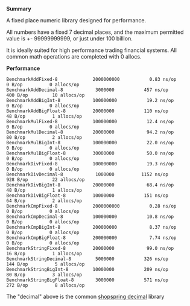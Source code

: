 **Summary**

A fixed place numeric library designed for performance.

All numbers have a fixed 7 decimal places, and the maximum permitted value is +- 99999999999,
or just under 100 billion.

It is ideally suited for high performance trading financial systems. All common math operations are completed with 0 allocs.

**Performance**

```
BenchmarkAddFixed-8         	2000000000	         0.83 ns/op	       0 B/op	       0 allocs/op
BenchmarkAddDecimal-8       	 3000000	       457 ns/op	     400 B/op	      10 allocs/op
BenchmarkAddBigInt-8        	100000000	        19.2 ns/op	       0 B/op	       0 allocs/op
BenchmarkAddBigFloat-8      	20000000	       110 ns/op	      48 B/op	       1 allocs/op
BenchmarkMulFixed-8         	100000000	        12.4 ns/op	       0 B/op	       0 allocs/op
BenchmarkMulDecimal-8       	20000000	        94.2 ns/op	      80 B/op	       2 allocs/op
BenchmarkMulBigInt-8        	100000000	        22.0 ns/op	       0 B/op	       0 allocs/op
BenchmarkMulBigFloat-8      	30000000	        50.0 ns/op	       0 B/op	       0 allocs/op
BenchmarkDivFixed-8         	100000000	        19.3 ns/op	       0 B/op	       0 allocs/op
BenchmarkDivDecimal-8       	 1000000	      1152 ns/op	     928 B/op	      22 allocs/op
BenchmarkDivBigInt-8        	20000000	        68.4 ns/op	      48 B/op	       1 allocs/op
BenchmarkDivBigFloat-8      	10000000	       151 ns/op	      64 B/op	       2 allocs/op
BenchmarkCmpFixed-8         	2000000000	         0.28 ns/op	       0 B/op	       0 allocs/op
BenchmarkCmpDecimal-8       	100000000	        10.8 ns/op	       0 B/op	       0 allocs/op
BenchmarkCmpBigInt-8        	200000000	         8.37 ns/op	       0 B/op	       0 allocs/op
BenchmarkCmpBigFloat-8      	200000000	         7.74 ns/op	       0 B/op	       0 allocs/op
BenchmarkStringFixed-8      	20000000	        99.0 ns/op	      16 B/op	       1 allocs/op
BenchmarkStringDecimal-8    	 5000000	       326 ns/op	     144 B/op	       5 allocs/op
BenchmarkStringBigInt-8     	10000000	       209 ns/op	      80 B/op	       3 allocs/op
BenchmarkStringBigFloat-8   	 3000000	       571 ns/op	     272 B/op	       8 allocs/op
```

The "decimal" above is the common [shopspring decimal](https://github.com/shopspring/decimal) library